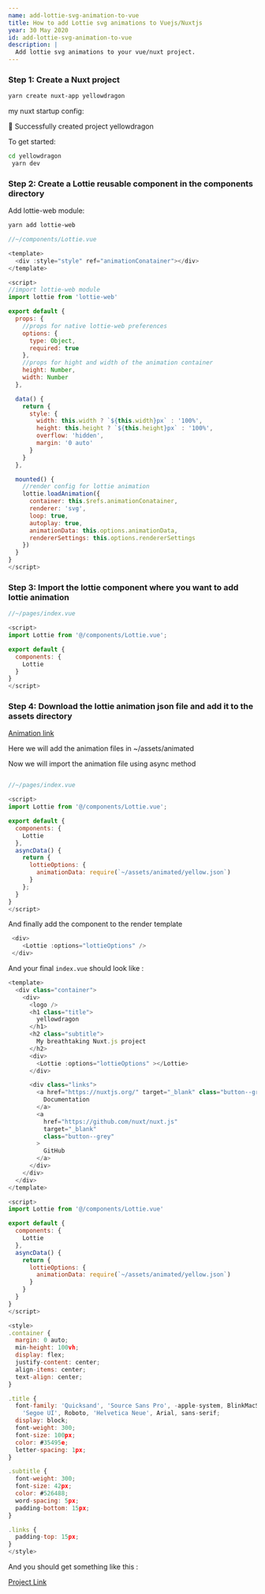 ```yaml
---
name: add-lottie-svg-animation-to-vue
title: How to add Lottie svg animations to Vuejs/Nuxtjs
year: 30 May 2020
id: add-lottie-svg-animation-to-vue
description: |
  Add lottie svg animations to your vue/nuxt project.
---
```


### Step 1: Create a Nuxt project

```bash
yarn create nuxt-app yellowdragon
```

my nuxt startup config:

<image-responsive imageurl="article/add-lottie-svg-animation-to-vue/create_proj.png" width="100%" alt="proj"></image-responsive>

🎉 Successfully created project yellowdragon

To get started:

```bash
cd yellowdragon
 yarn dev
```

### Step 2: Create a Lottie reusable component in the components directory

Add lottie-web module:

```bash
yarn add lottie-web
```

```js
//~/components/Lottie.vue

<template>
  <div :style="style" ref="animationConatainer"></div>
</template>

<script>
//import lottie-web module
import lottie from 'lottie-web'

export default {
  props: {
    //props for native lottie-web preferences
    options: {
      type: Object,
      required: true
    },
    //props for hight and width of the animation container
    height: Number,
    width: Number
  },

  data() {
    return {
      style: {
        width: this.width ? `${this.width}px` : '100%',
        height: this.height ? `${this.height}px` : '100%',
        overflow: 'hidden',
        margin: '0 auto'
      }
    }
  },

  mounted() {
    //render config for lottie animation
    lottie.loadAnimation({
      container: this.$refs.animationConatainer,
      renderer: 'svg',
      loop: true,
      autoplay: true,
      animationData: this.options.animationData,
      rendererSettings: this.options.rendererSettings
    })
  }
}
</script>

```

### Step 3: Import the lottie component where you want to add lottie animation

```js
//~/pages/index.vue

<script>
import Lottie from '@/components/Lottie.vue';

export default {
  components: {
    Lottie
  }
}
</script>
```

### Step 4: Download the lottie animation json file and add it to the assets directory

[Animation link](https://lottiefiles.com/23498-they-see-me-trollin)

Here we will add the animation files in ~/assets/animated

Now we will import the animation file using async method

```js

//~/pages/index.vue

<script>
import Lottie from '@/components/Lottie.vue';

export default {
  components: {
    Lottie
  },
  asyncData() {
    return {
      lottieOptions: {
        animationData: require(`~/assets/animated/yellow.json`)
      }
    };
  }
}
</script>

```

And finally add the component to the render template

```js
 <div>
    <Lottie :options="lottieOptions" />
 </div>

```

And your final `index.vue` should look like :

```js
<template>
  <div class="container">
    <div>
      <logo />
      <h1 class="title">
        yellowdragon
      </h1>
      <h2 class="subtitle">
        My breathtaking Nuxt.js project
      </h2>
      <div>
        <Lottie :options="lottieOptions" ></Lottie>
      </div>

      <div class="links">
        <a href="https://nuxtjs.org/" target="_blank" class="button--green">
          Documentation
        </a>
        <a
          href="https://github.com/nuxt/nuxt.js"
          target="_blank"
          class="button--grey"
        >
          GitHub
        </a>
      </div>
    </div>
  </div>
</template>

<script>
import Lottie from '@/components/Lottie.vue'

export default {
  components: {
    Lottie
  },
  asyncData() {
    return {
      lottieOptions: {
        animationData: require(`~/assets/animated/yellow.json`)
      }
    }
  }
}
</script>

<style>
.container {
  margin: 0 auto;
  min-height: 100vh;
  display: flex;
  justify-content: center;
  align-items: center;
  text-align: center;
}

.title {
  font-family: 'Quicksand', 'Source Sans Pro', -apple-system, BlinkMacSystemFont,
    'Segoe UI', Roboto, 'Helvetica Neue', Arial, sans-serif;
  display: block;
  font-weight: 300;
  font-size: 100px;
  color: #35495e;
  letter-spacing: 1px;
}

.subtitle {
  font-weight: 300;
  font-size: 42px;
  color: #526488;
  word-spacing: 5px;
  padding-bottom: 15px;
}

.links {
  padding-top: 15px;
}
</style>

```

And you should get something like this :

<image-responsive imageurl="article/add-lottie-svg-animation-to-vue/yellowdrag.gif" width="100%" alt="proj"/></image-responsive>

[Project Link](https://github.com/crstnmac/yellowdragon-lottie)
